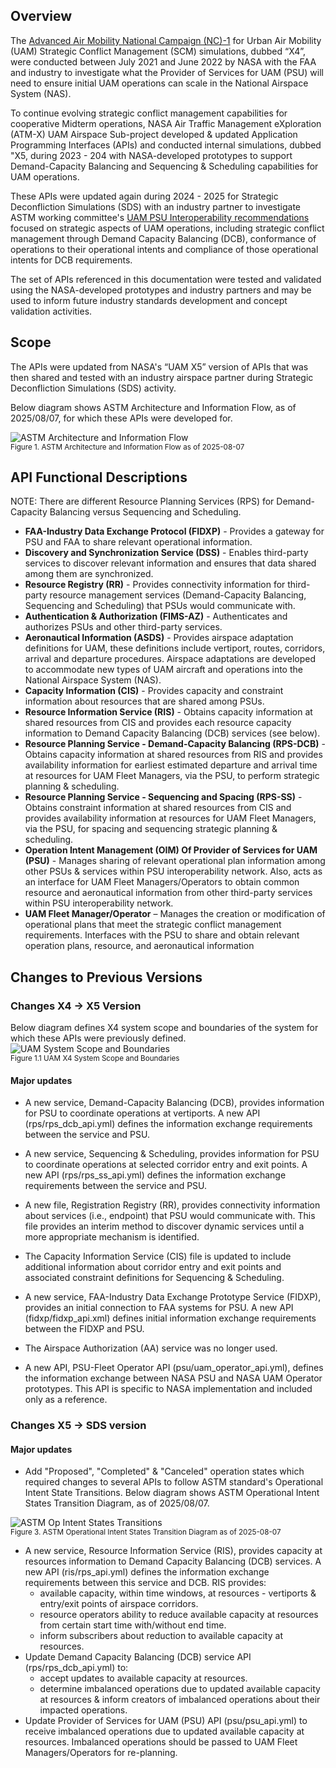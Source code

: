## Overview

The [Advanced Air Mobility National Campaign (NC)-1](https://www.nasa.gov/directorates/armd/advanced-air-mobility-national-campaign-partners/#hds-sidebar-nav-3) for Urban Air Mobility (UAM) Strategic Conflict Management (SCM) simulations, dubbed “X4”, were conducted between July 2021 and June 2022 by NASA with the FAA and industry to investigate what the Provider of Services for UAM (PSU) will need to ensure initial UAM operations can scale in the National Airspace System (NAS).

To continue evolving strategic conflict management capabilities for cooperative Midterm operations, NASA Air Traffic Management eXploration (ATM-X) UAM Airspace Sub-project developed & updated Application Programming Interfaces (APIs) and conducted internal simulations, dubbed "X5, during 2023 - 204 with NASA-developed prototypes to support Demand-Capacity Balancing and Sequencing & Scheduling capabilities for UAM operations.

These APIs were updated again during 2024 - 2025 for Strategic Deconfliction Simulations (SDS) with an industry partner to investigate ASTM working committee's [UAM PSU Interoperability recommendations](https://www.astm.org/membership-participation/technical-committees/workitems/workitem-wk85415) focused on strategic aspects of UAM operations, including strategic conflict management through Demand Capacity Balancing (DCB), conformance of operations to their operational intents and compliance of those operational intents for DCB requirements.

The set of APIs referenced in this documentation were tested and validated using the NASA-developed prototypes and industry partners and may be used to inform future industry standards development and concept validation activities.

## Scope

The APIs were updated from NASA's “UAM X5” version of APIs that was then shared and tested with an industry airspace partner during Strategic Deconfliction Simulations (SDS) activity.

Below diagram shows ASTM Architecture and Information Flow, as of 2025/08/07, for which these APIs were developed for.

![ASTM Architecture and Information Flow](./images/astm_arch_info_flow_20250807.png)  
<sup>Figure 1. ASTM Architecture and Information Flow as of 2025-08-07</sup>

## API Functional Descriptions

NOTE: There are different Resource Planning Services (RPS) for Demand-Capacity Balancing versus Sequencing and Scheduling.

- **FAA-Industry Data Exchange Protocol (FIDXP)** - Provides a gateway for PSU and FAA to share relevant operational information.
- **Discovery and Synchronization Service (DSS)** - Enables third-party services to discover relevant information and ensures that data shared among them are synchronized.
- **Resource Registry (RR)** - Provides connectivity information for third-party resource management services (Demand-Capacity Balancing, Sequencing and Scheduling) that PSUs would communicate with.
- **Authentication & Authorization (FIMS-AZ)** - Authenticates and authorizes PSUs and other third-party services.
- **Aeronautical Information (ASDS)** - Provides airspace adaptation definitions for UAM, these definitions include vertiport, routes, corridors, arrival and departure procedures. Airspace adaptations are developed to accommodate new types of UAM aircraft and operations into the National Airspace System (NAS).
- **Capacity Information (CIS)** - Provides capacity and constraint information about resources that are shared among PSUs.
- **Resource Information Service (RIS)** - Obtains capacity information at shared resources from CIS and provides each resource capacity information to Demand Capacity Balancing (DCB) services (see below).
- **Resource Planning Service - Demand-Capacity Balancing (RPS-DCB)** - Obtains capacity information at shared resources from RIS and provides availability information for earliest estimated departure and arrival time at resources for UAM Fleet Managers, via the PSU, to perform strategic planning & scheduling.
- **Resource Planning Service - Sequencing and Spacing (RPS-SS)** - Obtains constraint information at shared resources from CIS and provides availability information at resources for UAM Fleet Managers, via the PSU, for spacing and sequencing strategic planning & scheduling.
- **Operation Intent Management (OIM) Of Provider of Services for UAM (PSU)** - Manages sharing of relevant operational plan information among other PSUs &  services within PSU interoperability network. Also, acts as an interface for UAM Fleet Managers/Operators to obtain common resource and aeronautical information from other third-party services within PSU interoperability network.
- **UAM Fleet Manager/Operator** – Manages the creation or modification of operational plans that meet the strategic conflict management requirements. Interfaces with the PSU to share and obtain relevant operation plans, resource, and aeronautical information

## Changes to Previous Versions

### Changes X4 -> X5 Version

Below diagram defines X4 system scope and boundaries of the system for which these APIs were previously defined.
![UAM System Scope and Boundaries](./images/system_scope_boundaries.png)  
<sup>Figure 1.1 UAM X4 System Scope and Boundaries</sup>

#### Major updates

- A new service, Demand-Capacity Balancing (DCB), provides information for PSU to coordinate operations at vertiports. A new API (rps/rps_dcb_api.yml) defines the information exchange requirements between the service and PSU.
- A new service, Sequencing & Scheduling, provides information for PSU to coordinate operations at selected corridor entry and exit points. A new API (rps/rps_ss_api.yml) defines the information exchange requirements between the service and PSU.
- A new file, Registration Registry (RR), provides connectivity information about services (i.e., endpoint) that PSU would communicate with. This file provides an interim method to discover dynamic services until a more appropriate mechanism is identified.

- The Capacity Information Service (CIS) file is updated to include additional information about corridor entry and exit points and associated constraint definitions for Sequencing & Scheduling.
- A new service, FAA-Industry Data Exchange Prototype Service (FIDXP), provides an initial connection to FAA systems for PSU. A new API (fidxp/fidxp_api.xml) defines initial information exchange requirements between the FIDXP and PSU.
- The Airspace Authorization (AA) service was no longer used.

- A new API, PSU-Fleet Operator API (psu/uam_operator_api.yml), defines the information exchange between NASA PSU and NASA UAM Operator prototypes. This API is specific to NASA implementation and included only as a reference.

### Changes X5 -> SDS version

#### Major updates

- Add "Proposed", "Completed" & "Canceled" operation states which required changes to several APIs to follow ASTM standard's Operational Intent State Transitions. Below diagram shows ASTM Operational Intent States Transition Diagram, as of 2025/08/07.

![ASTM Op Intent States Transitions](./images/astm_op_intent_states_transistions_20250807.png)  
<sup>Figure 3. ASTM Operational Intent States Transition Diagram as of 2025-08-07</sup>

- A new service, Resource Information Service (RIS), provides capacity at resources information to Demand Capacity Balancing (DCB) services. A new API (ris/rps_api.yml) defines the information exchange requirements between this service and DCB. RIS provides:
  - available capacity, within time windows, at resources - vertiports & entry/exit points of airspace corridors.
  - resource operators ability to reduce available capacity at resources from certain start time with/without end time.
  - inform subscribers about reduction to available capacity at resources.
- Update Demand Capacity Balancing (DCB) service API (rps/rps_dcb_api.yml) to:
  - accept updates to available capacity at resources.
  - determine imbalanced operations due to updated available capacity at resources & inform creators of imbalanced operations about their impacted operations.
- Update Provider of Services for UAM (PSU) API (psu/psu_api.yml) to receive imbalanced operations due to updated available capacity at resources. Imbalanced operations should be passed to UAM Fleet Managers/Operators for re-planning.